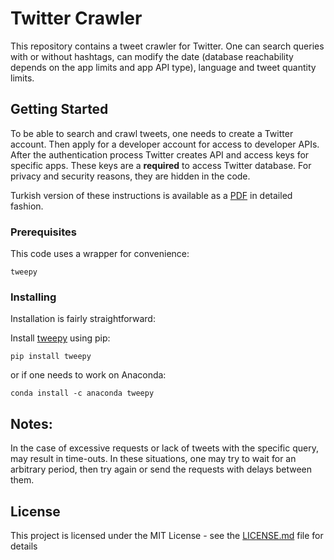 
# Twitter Crawler

This repository contains a tweet crawler for Twitter. One can search queries with or without hashtags, can modify the date (database reachability depends on the app limits and app API type), language and tweet quantity limits. 

## Getting Started

To be able to search and crawl tweets, one needs to create a Twitter account. Then apply for a developer account for access to developer APIs. After the authentication process Twitter creates API and access keys for specific apps. These keys are a **required** to access Twitter database. For privacy and security reasons, they are hidden in the code. 

Turkish version of these instructions is available as a [PDF](twitter_registration_guide(tr).pdf) in detailed fashion.

### Prerequisites

This code uses a wrapper for convenience:

```
tweepy
```

### Installing

Installation is fairly straightforward:

Install [tweepy](https://www.tweepy.org/) using pip: 

```
pip install tweepy
```

or if one needs to work on Anaconda:

```
conda install -c anaconda tweepy
```

## Notes:

In the case of excessive requests or lack of tweets with the specific query, may result in time-outs. In these situations, one may try to wait for an arbitrary period, then try again or send the requests with delays between them. 

## License

This project is licensed under the MIT License - see the [LICENSE.md](LICENSE.md) file for details
